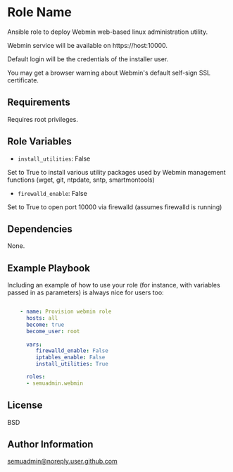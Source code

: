 Role Name
=========

Ansible role to deploy Webmin web-based linux administration utility.

Webmin service will be available on https://host:10000.

Default login will be the credentials of the installer user.

You may get a browser warning about Webmin's default self-sign SSL certificate.


Requirements
------------

Requires root privileges.

Role Variables
--------------

- `install_utilities`: False

Set to True to install various utility packages used by Webmin management functions (wget, git, ntpdate, sntp, smartmontools)

- `firewalld_enable`: False

Set to True to open port 10000 via firewalld (assumes firewalld is running)

Dependencies
------------

None.

Example Playbook
----------------

Including an example of how to use your role (for instance, with variables passed in as parameters) is always nice for users too:

```yaml

    - name: Provision webmin role
      hosts: all
      become: true
      become_user: root
      
      vars:
         firewalld_enable: False
         iptables_enable: False
         install_utilities: True

      roles:
      - semuadmin.webmin
```
     
License
-------

BSD

Author Information
------------------

semuadmin@noreply.user.github.com

